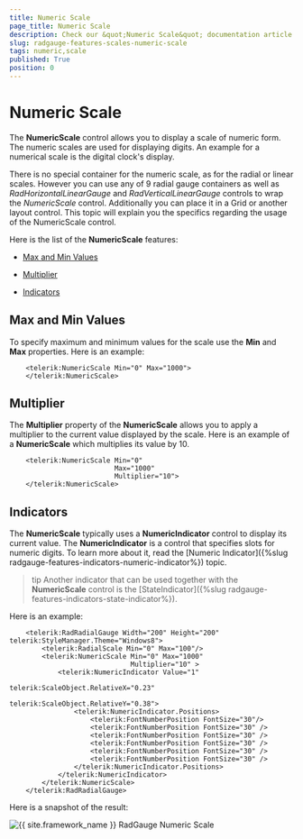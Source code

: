```yaml
---
title: Numeric Scale
page_title: Numeric Scale
description: Check our &quot;Numeric Scale&quot; documentation article for the RadGauge {{ site.framework_name }} control.
slug: radgauge-features-scales-numeric-scale
tags: numeric,scale
published: True
position: 0
---
```


# Numeric Scale

The __NumericScale__ control allows you to display a scale of numeric form. The numeric scales are used for displaying digits. An example for a numerical scale is the digital clock's display.

There is no special container for the numeric scale, as for the radial or linear scales. However you can use any of 9 radial gauge containers as well as *RadHorizontalLinearGauge* and *RadVerticalLinearGauge* controls to wrap the *NumericScale* control. Additionally you can place it in a Grid or another layout control. This topic will explain you the specifics regarding the usage of the NumericScale control.

Here is the list of the __NumericScale__ features:

* [Max and Min Values](#max-and-min-values)

* [Multiplier](#multiplier)

* [Indicators](#indicators)

## Max and Min Values

To specify maximum and minimum values for the scale use the __Min__ and __Max__ properties. Here is an example:


```XAML
	<telerik:NumericScale Min="0" Max="1000">
	</telerik:NumericScale>
```

## Multiplier

The __Multiplier__ property of the __NumericScale__ allows you to apply a multiplier to the current value displayed by the scale. Here is an example of a __NumericScale__ which multiplies its value by 10.


```XAML
	<telerik:NumericScale Min="0"
	                      Max="1000"
	                      Multiplier="10">
	</telerik:NumericScale>
```

## Indicators

The __NumericScale__ typically uses a __NumericIndicator__ control to display its current value. The __NumericIndicator__ is a control that specifies slots for numeric digits. To learn more about it, read the [Numeric Indicator]({%slug radgauge-features-indicators-numeric-indicator%}) topic.

>tip Another indicator that can be used together with the __NumericScale__ control is the [StateIndicator]({%slug radgauge-features-indicators-state-indicator%}).

Here is an example:


```XAML
	<telerik:RadRadialGauge Width="200" Height="200" telerik:StyleManager.Theme="Windows8">
	    <telerik:RadialScale Min="0" Max="100"/>
	    <telerik:NumericScale Min="0" Max="1000"
	                          Multiplier="10" >
	        <telerik:NumericIndicator Value="1" 
	                                  telerik:ScaleObject.RelativeX="0.23"
	                                  telerik:ScaleObject.RelativeY="0.38">
	            <telerik:NumericIndicator.Positions>
	                <telerik:FontNumberPosition FontSize="30"/>
	                <telerik:FontNumberPosition FontSize="30" />
	                <telerik:FontNumberPosition FontSize="30" />
	                <telerik:FontNumberPosition FontSize="30" />
	                <telerik:FontNumberPosition FontSize="30" />
	                <telerik:FontNumberPosition FontSize="30" />
	            </telerik:NumericIndicator.Positions>
	        </telerik:NumericIndicator>
	    </telerik:NumericScale>
	</telerik:RadRadialGauge>
```

Here is a snapshot of the result:

![{{ site.framework_name }} RadGauge Numeric Scale](images/RadGauge_Features_NumericScale_02.png)